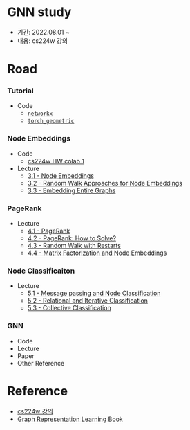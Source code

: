 # GNN study

- 기간: 2022.08.01 ~
- 내용: cs224w 강의

# Road

### Tutorial

- Code
  - [`networkx`](./cs224w_code/CS224W_Colab_0/NetworkX.ipynb)
  - [`torch_geometric`](./cs224w_code/CS224W_Colab_0/PyTorch_Geometric.ipynb)

### Node Embeddings

- Code
  - [cs224w HW colab 1](./cs224w_code/CS224W_Colab_1.ipynb)
- Lecture
  - [3.1 - Node Embeddings](https://www.youtube.com/watch?v=rMq21iY61SE&list=PLoROMvodv4rPLKxIpqhjhPgdQy7imNkDn&index=7)
  - [3.2 - Random Walk Approaches for Node Embeddings](https://www.youtube.com/watch?v=Xv0wRy66Big&list=PLoROMvodv4rPLKxIpqhjhPgdQy7imNkDn&index=8&t=1s)
  - [3.3 - Embedding Entire Graphs](https://www.youtube.com/watch?v=eliMLfJeu7A&list=PLoROMvodv4rPLKxIpqhjhPgdQy7imNkDn&index=9&t=970s)

### PageRank

- Lecture
  - [4.1 - PageRank](https://www.youtube.com/watch?v=TU0ankRcHmo&list=PLoROMvodv4rPLKxIpqhjhPgdQy7imNkDn&index=10)
  - [4.2 - PageRank: How to Solve?](https://www.youtube.com/watch?v=rK2ZBmQHVVs&list=PLoROMvodv4rPLKxIpqhjhPgdQy7imNkDn&index=11)
  - [4.3 - Random Walk with Restarts](https://www.youtube.com/watch?v=HbzQzUaJ_9I&list=PLoROMvodv4rPLKxIpqhjhPgdQy7imNkDn&index=12)
  - [4.4 - Matrix Factorization and Node Embeddings](https://www.youtube.com/watch?v=r12qJZZVtqc&list=PLoROMvodv4rPLKxIpqhjhPgdQy7imNkDn&index=13)

### Node Classificaiton

- Lecture
  - [5.1 - Message passing and Node Classification](https://www.youtube.com/watch?v=6g9vtxUmfwM&list=PLoROMvodv4rPLKxIpqhjhPgdQy7imNkDn&index=14)
  - [5.2 - Relational and Iterative Classification](https://www.youtube.com/watch?v=QUO-HQ44EDc&list=PLoROMvodv4rPLKxIpqhjhPgdQy7imNkDn&index=15)
  - [5.3 - Collective Classification](https://www.youtube.com/watch?v=kh3I_UTtUOo&list=PLoROMvodv4rPLKxIpqhjhPgdQy7imNkDn&index=16)

### GNN

- Code
- Lecture
- Paper
- Other Reference

# Reference

- [cs224w 강의](https://www.youtube.com/playlist?list=PLoROMvodv4rPLKxIpqhjhPgdQy7imNkDn)
- [Graph Representation Learning Book](https://www.cs.mcgill.ca/~wlh/grl_book/)
